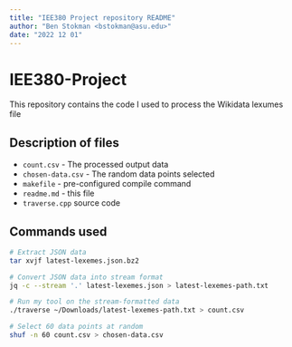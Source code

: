 ```yaml
---
title: "IEE380 Project repository README"
author: "Ben Stokman <bstokman@asu.edu>"
date: "2022 12 01"
---
```


# IEE380-Project

This repository contains the code I used to process the Wikidata lexumes file

## Description of files

* `count.csv` - The processed output data
* `chosen-data.csv` - The random data points selected
* `makefile` - pre-configured compile command
* `readme.md` - this file
* `traverse.cpp` source code

## Commands used

```bash
# Extract JSON data
tar xvjf latest-lexemes.json.bz2

# Convert JSON data into stream format
jq -c --stream '.' latest-lexemes.json > latest-lexemes-path.txt

# Run my tool on the stream-formatted data
./traverse ~/Downloads/latest-lexemes-path.txt > count.csv

# Select 60 data points at random
shuf -n 60 count.csv > chosen-data.csv
```

